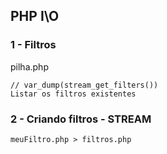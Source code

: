 ## PHP I\O

### 1 - Filtros
pilha.php
```
// var_dump(stream_get_filters())
Listar os filtros existentes
```

### 2 - Criando filtros - STREAM

```
meuFiltro.php > filtros.php
```
